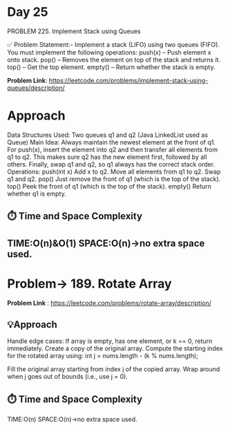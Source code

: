 # Day 25
PROBLEM 225. Implement Stack using Queues

✅ Problem Statement:-
Implement a stack (LIFO) using two queues (FIFO). You must implement the following operations:
push(x) – Push element x onto stack.
pop() – Removes the element on top of the stack and returns it.
top() – Get the top element.
empty() – Return whether the stack is empty.

**Problem Link**: https://leetcode.com/problems/implement-stack-using-queues/description/

# Approach
Data Structures Used:
Two queues q1 and q2 (Java LinkedList used as Queue)
Main Idea:
Always maintain the newest element at the front of q1.
For push(x), insert the element into q2 and then transfer all elements from q1 to q2. This makes sure q2 has the new element first, followed by all others.
Finally, swap q1 and q2, so q1 always has the correct stack order.
Operations:
push(int x)
Add x to q2.
Move all elements from q1 to q2.
Swap q1 and q2.
pop()
Just remove the front of q1 (which is the top of the stack).
top()
Peek the front of q1 (which is the top of the stack).
empty()
Return whether q1 is empty.

## ⏱️ Time and Space Complexity
TIME:O(n)&O(1)
SPACE:O(n)->no extra space used.
--------------------------------------------------------------------------------------------------------------------------------------------------------------------------------------

# Problem-> 189. Rotate Array

**Problem Link** : https://leetcode.com/problems/rotate-array/description/

## 💡Approach
Handle edge cases:
If array is empty, has one element, or k == 0, return immediately.
Create a copy of the original array.
Compute the starting index for the rotated array using:
int j = nums.length - (k % nums.length);

Fill the original array starting from index j of the copied array.
Wrap around when j goes out of bounds (i.e., use j = 0).
   
## ⏱️ Time and Space Complexity
TIME:O(n)
SPACE:O(n)->no extra space used.

